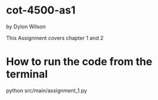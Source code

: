 # cot-4500-as1
by Dylon Wilson

This Assignment covers chapter 1 and 2

# How to run the code from the terminal

python src/main/assignment_1.py
